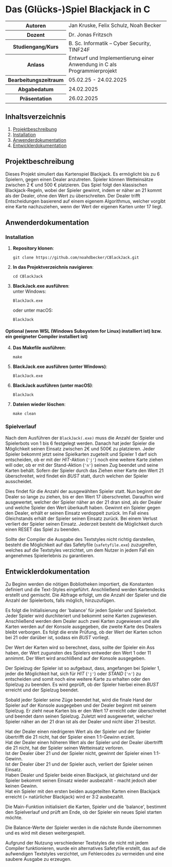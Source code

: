 # Das (Glücks-)Spiel Blackjack in C



<table>
<tr><th>Autoren</th><td>Jan Kruske, Felix Schulz, Noah Becker</td></tr>
<tr><th>Dozent</th><td>Dr. Jonas Fritzsch</td></tr>
<tr><th>Studiengang/Kurs</th><td>B. Sc. Informatik – Cyber Security, TINF24F</td></tr>
<tr><th>Anlass</th><td>Entwurf und Implementierung einer Anwendung in C als Programmierprojekt</td></tr>
<tr><th>Bearbeitungszeitraum</th><td>05.02.25 - 24.02.2025</td></tr>
<tr><th>Abgabedatum</th><td>24.02.2025</td></tr>
<tr><th>Präsentation</th><td>26.02.2025</td></tr>
</table>

## Inhaltsverzeichnis
1. [Projektbeschreibung](#projektbeschreibung)
2. [Installation](#installation)
3. [Anwenderdokumentation](#anwenderdokumentation)
4. [Entwicklerdokumentation](#entwicklerdokumentation)

## Projektbeschreibung
Dieses Projekt simuliert das Kartenspiel Blackjack. Es ermöglicht bis zu 6 Spielern, gegen einen Dealer anzutreten. Spieler können Wetteinsätze zwischen 2 € und 500 € platzieren. Das Spiel folgt den klassischen Blackjack-Regeln, wobei der Spieler gewinnt, indem er näher an 21 kommt als der Dealer, ohne den Wert zu überschreiten. Der Dealer trifft Entscheidungen basierend auf einem eigenem Algorithmus, welcher vorgibt eine Karte nachzuziehen, wenn der Wert der eigenen Karten unter 17 liegt.

## Anwenderdokumentation
### Installation
1. **Repository klonen**:
   ```
   git clone https://github.com/noahdbecker/CBlackJack.git
3. **In das Projektverzeichnis navigieren**:
   ```
   cd CBlackJack
5. **BlackJack.exe ausführen**:<br>
   unter Windows:
   ```
   BlackJack.exe
   ```
   oder
   unter macOS:
   ```
   BlackJack
   ```

#### Optional (wenn WSL (Windows Subsystem for Linux) installiert ist) bzw. ein geeigneter Compiler installiert ist)
4. **Das Makefile ausführen**:
   ```
   make
   ```
6. **BlackJack.exe ausführen (unter Windows)**:
   ```
   BlackJack.exe
   ```
7. **BlackJack ausführen (unter macOS)**:
   ```
   BlackJack
   ```
8. **Dateien wieder löschen**:
   ```
   make clean
   ```

### Spielverlauf
Nach dem Ausführen der `BlackJack(.exe)` muss die Anzahl der Spieler und Spielerbots von 1 bis 6 festgelegt werden. Danach hat jeder Spieler die Möglichkeit seinen Einsatz zwischen 2€ und 500€ zu platzieren. Jeder Spieler bekommt jetzt seine Spielkarten zugeteilt und Spieler 1 darf sich entscheiden, ob er mit der *HIT*-Aktion (`'j'`) noch eine weitere Karte ziehen will oder, ob er mit der Stand-Aktion (`'n'`) seinen Zug beendet und seine Karten behält. Sofern der Spieler durch das Ziehen einer Karte den Wert 21 überschreitet, wird findet ein *BUST* statt, durch welchen der Spieler ausscheidet. 

Dies findet für die Anzahl der ausgewählten Spieler statt. Nun beginnt der Dealer so lange zu ziehen, bis er den Wert 17 überschreitet. Daraufhin wird ausgewertet, welcher der Spieler näher an der 21 dran sind, als der Dealer und welche Spieler den Wert überkauft haben. Gewinnt ein Spieler gegen den Dealer, erhält er seinen Einsatz verdoppelt zurück. Im Fall eines Gleichstands erhält der Spieler seinen Einsatz zurück. Bei einem Verlust verliert der Spieler seinen Einsatz. Jederzeit besteht die Möglichkeit durch einen RESET das Spiel zu beenden.

Sollte der Compiler die Ausgabe des Textstyles nicht richtig darstellen, besteht die Möglichkeit auf das Safetyfile (`safetyfile.exe`) zuzugreifen, welches auf die Textstyles verzichtet, um dem Nutzer in jedem Fall ein angenehmes Spielerlebnis zu garantieren.

## Entwicklerdokumentation
Zu Beginn werden die nötigen Bobliotheken importiert, die Konstanten definiert und die Text-Styles eingeführt. Anschließend werden Kartendecks erstellt und gemischt. Die Abfrage erfolgt, um die Anzahl der Spieler und die Anzahl der Spielerbots, falls möglich, hinzuzufügen. 

Es folgt die Initialisierung der 'balance' für jeden Spieler und Spielerbot. Jeder Spieler wird durchiteriert und bekommt seine Karten zugewiesen. Anschließend werden dem Dealer auch zwei Karten zugewiesen und alle Karten werden auf der Konsole ausgegeben, die zweite Karte des Dealers bleibt verborgen.
Es folgt die erste Prüfung, ob der Wert der Karten schon bei 21 oder darüber ist, sodass ein *BUST* vorliegt.

Der Wert der Karten wird so berechnet, dass, sollte der Spieler ein Ass haben, der Wert zugunsten des Spielers entweder den Wert 1 oder 11 annimmt. Der Wert wird anschlißend auf der Konsole ausgegeben.

Der Spielzug der Spieler ist so aufgebaut, dass, angefangen bei Spieler 1, jeder die Möglichkeit hat, sich für *HIT* (`'j'`) oder *STAND* (`'n'`) zu entscheiden und somit noch eine weitere Karte zu erhalten oder den Spielzug zu beenden. Es wird geprüft, ob der Spieler hierbei einen *BUST* erreicht und der Spielzug beendet.

Sobald jeder Spieler seine Züge beendet hat, wird die finale Hand der Spieler auf der Konsole ausgegeben und der Dealer beginnt mit seinem Spielzug. Er zieht neue Karten bis er den Wert 17 erreicht oder überschreitet und beendet dann seinen Spielzug. Zuletzt wird ausgewertet, welcher Spieler näher an der 21 dran ist als der Dealer und nicht über 21 besitzt.

Hat der Dealer einen niedrigeren Wert als der Spieler und der Spieler übertrifft die 21 nicht, hat der Spieler einen 1:1-Gewinn erzielt.<br>
Hat der Dealer einen höheren Wert als der Spieler und der Dealer übertrifft die 21 nicht, hat der Spieler seinen Wetteinsatz verloren.<br>
Ist der Dealer über 21 und der Spieler nicht, gewinnt der Spieler einen 1:1-Gewinn.<br>
Ist der Dealer über 21 und der Spieler auch, verliert der Spieler seinen Einsatz.<br>
Haben Dealer und Spieler beide einen Blackjack, ist gleichstand und der Spieler bekommt seinen Einsatz wieder ausbezahlt - macht jedoch aber keinen Gewinn.<br>
Hat ein Spieler mit den ersten beiden ausgeteilten Karten einen Blackjack erreicht (= natürlicher Blackjack) wird er 3:2 ausbezahlt.

Die Main-Funktion initialisiert die Karten, Spieler und die 'balance', bestimmt den Spielverlauf und prüft am Ende, ob der Spieler ein neues Spiel starten möchte.

Die Balance-Werte der Spieler werden in die nächste Runde übernommen und es wird mit diesen weitergespielt.

Aufgrund der Nutzung verschiedener Textstyles die nicht mit jedem Compiler funktionieren, wurde ein alternatives Safetyfile erstellt, das auf die aufwendigen Textstyles verzichtet, um Fehlercodes zu vermeiden und eine saubere Ausgabe zu erzeugen.
